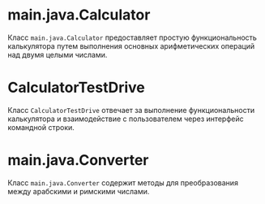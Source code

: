 # main.java.Calculator
Класс `main.java.Calculator` предоставляет простую функциональность калькулятора путем выполнения основных арифметических операций над двумя целыми числами.

# CalculatorTestDrive
Класс `CalculatorTestDrive` отвечает за выполнение функциональности калькулятора и взаимодействие с пользователем через интерфейс командной строки.

# main.java.Converter
Класс `main.java.Converter` содержит методы для преобразования между арабскими и римскими числами.